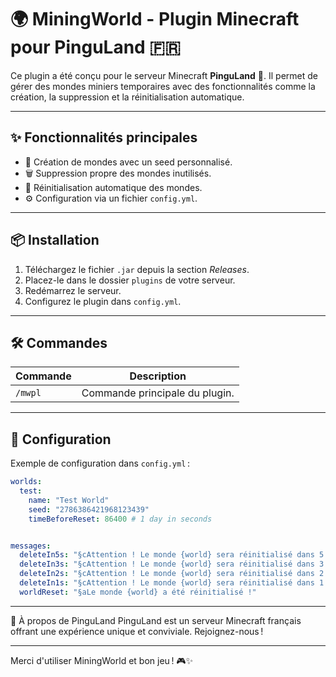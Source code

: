 # 🌍 MiningWorld - Plugin Minecraft pour PinguLand 🇫🇷

Ce plugin a été conçu pour le serveur Minecraft **PinguLand** 🐧. Il permet de gérer des mondes miniers temporaires avec des fonctionnalités comme la création, la suppression et la réinitialisation automatique.

---

## ✨ Fonctionnalités principales
- 🌱 Création de mondes avec un seed personnalisé.
- 🗑️ Suppression propre des mondes inutilisés.
- 🔄 Réinitialisation automatique des mondes.
- ⚙️ Configuration via un fichier `config.yml`.

---

## 📦 Installation
1. Téléchargez le fichier `.jar` depuis la section *Releases*.
2. Placez-le dans le dossier `plugins` de votre serveur.
3. Redémarrez le serveur.
4. Configurez le plugin dans `config.yml`.

---

## 🛠️ Commandes
| Commande         | Description                          |
|------------------|--------------------------------------|
| `/mwpl`          | Commande principale du plugin.       |

---

## 📜 Configuration
Exemple de configuration dans `config.yml` :

```yaml
worlds:
  test:
    name: "Test World"
    seed: "2786386421968123439"
    timeBeforeReset: 86400 # 1 day in seconds


messages:
  deleteIn5s: "§cAttention ! Le monde {world} sera réinitialisé dans 5 secondes !"
  deleteIn3s: "§cAttention ! Le monde {world} sera réinitialisé dans 3 seconde !"
  deleteIn2s: "§cAttention ! Le monde {world} sera réinitialisé dans 2 seconde !"
  deleteIn1s: "§cAttention ! Le monde {world} sera réinitialisé dans 1 seconde !"
  worldReset: "§aLe monde {world} a été réinitialisé !"
```

<hr></hr>
🐧 À propos de PinguLand
PinguLand est un serveur Minecraft français offrant une expérience unique et conviviale. Rejoignez-nous !
<hr></hr> Merci d'utiliser MiningWorld et bon jeu ! 🎮✨
